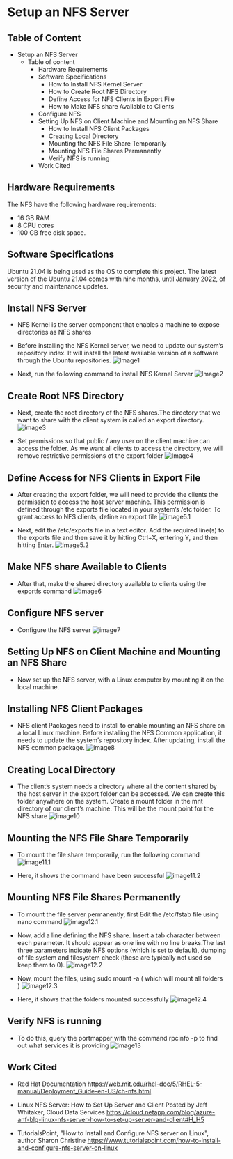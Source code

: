 # Setup an NFS Server
## Table of Content
* Setup an NFS Server
  * Table of content
    * Hardware Requirements
    * Software Specifications
      * How to Install NFS Kernel Server
      * How to Create Root NFS Directory
      * Define Access for NFS Clients in Export File
      * How to Make NFS share Available to Clients
    * Configure NFS
    * Setting Up NFS on Client Machine and Mounting an NFS Share
      * How to Install NFS Client Packages
      * Creating Local Directory
      * Mounting the NFS File Share Temporarily
      * Mounting NFS File Shares Permanently
      * Verify NFS is running
    * Work Cited
## Hardware Requirements
The NFS have the following hardware requirements: 
* 16 GB RAM
* 8 CPU cores
* 100 GB free disk space.

## Software Specifications
Ubuntu 21.04 is being used as the OS to complete this project.
The latest version of the Ubuntu 21.04 comes with nine months, until January 2022, of security and maintenance updates.

## Install NFS Server
* NFS Kernel is the server component that enables a machine to expose directories as NFS shares
* Before installing the NFS Kernel server, we need to update our system’s repository index. It will install the latest available version of a software through the Ubuntu repositories.
![Image1](../imgs/FinalProject/StepOne-Update.png)

* Next, run the following command to install NFS Kernel Server
![Image2](../imgs/FinalProject/Step2.png)  
## Create Root NFS Directory
* Next, create the root directory of the NFS shares.The directory that we want to share with the client system is called an export directory.
![image3](../imgs/FinalProject/step3.png)

* Set permissions so that public / any user on the client machine can access the folder. As we want all clients to access the directory, we will remove restrictive permissions of the export folder
![Image4](../imgs/FinalProject/step4.png)
## Define Access for NFS Clients in Export File
* After creating the export folder, we will need to provide the clients the permission to access the host server machine. This permission is defined through the exports file located in your system’s /etc folder. To grant access to NFS clients, define an export file
![image5.1](../imgs/FinalProject/step5.png)

* Next, edit the /etc/exports file in a text editor. Add the required line(s) to the exports file and then save it by hitting Ctrl+X, entering Y, and then hitting Enter.
![image5.2](../imgs/FinalProject/step5.2.png)
## Make NFS share Available to Clients
* After that, make the shared directory available to clients using the exportfs command
![image6](../imgs/FinalProject/step6.png)
## Configure NFS server
* Configure the NFS server
![image7](../imgs/FinalProject/step7.png)
## Setting Up NFS on Client Machine and Mounting an NFS   Share
* Now set up the NFS server, with a Linux computer by mounting it on the local machine.
## Installing NFS Client Packages
* NFS client Packages need to install to enable mounting an NFS share on a local Linux machine. Before installing the NFS Common application, it needs to update the system’s repository index. After updating, install the NFS common package.
![image8](../imgs/FinalProject/step8.png)
## Creating Local Directory
*  The client’s system needs a directory where all the content shared by the host server in the export folder can be accessed. We can create this folder anywhere on the system. Create a mount folder in the mnt directory of our client’s machine. This will be the mount point for the NFS share
![image10](../imgs/FinalProject/step10.png)
## Mounting the NFS File Share Temporarily
* To mount the file share temporarily, run the following command
![image11.1](../imgs/FinalProject/step11.1.png)

* Here, it shows the command have been successful
![image11.2](../imgs/FinalProject/step11.2.png)
## Mounting NFS File Shares Permanently
* To mount the file server permanently, first Edit the /etc/fstab file using nano command
![image12.1](../imgs/FinalProject/step12.1.png)

* Now, add a line defining the NFS share. Insert a tab character between each parameter. It should appear as one line with no line breaks.The last three parameters indicate NFS options (which is set to default), dumping of file system and filesystem check (these are typically not used so keep them to 0).
![image12.2](../imgs/FinalProject/step12.2.png)

* Now, mount the files, using sudo mount -a ( which will mount all folders )
![image12.3](../imgs/FinalProject/step13.1.png)

* Here, it shows that the folders mounted successfully
![image12.4](../imgs/FinalProject/step13.2.png)
## Verify NFS is running
* To do this, query the portmapper with the command rpcinfo -p to find out what services it is providing
![image13](../imgs/FinalProject/step14.png)

## Work Cited

* Red Hat Documentation
https://web.mit.edu/rhel-doc/5/RHEL-5-manual/Deployment_Guide-en-US/ch-nfs.html

* Linux NFS Server: How to Set Up Server and Client
Posted by Jeff Whitaker, Cloud Data Services
https://cloud.netapp.com/blog/azure-anf-blg-linux-nfs-server-how-to-set-up-server-and-client#H_H5

* TutorialsPoint, "How to Install and Configure NFS server on Linux", author Sharon Christine
https://www.tutorialspoint.com/how-to-install-and-configure-nfs-server-on-linux